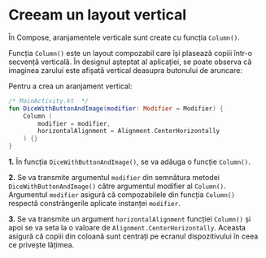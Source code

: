 # Creeam un layout vertical

În Compose, aranjamentele verticale sunt create cu funcția `Column()`.

Funcția `Column()` este un layout compozabil care își plasează copiii într-o
secvență verticală. În designul așteptat al aplicației, se poate observa că
imaginea zarului este afișată vertical deasupra butonului de aruncare:

Pentru a crea un aranjament vertical:

```kotlin
/* MainActivity.kt  */
fun DiceWithButtonAndImage(modifier: Modifier = Modifier) {
    Column (
        modifier = modifier,
        horizontalAlignment = Alignment.CenterHorizontally
    ) {}
}
```

**1.** În funcția `DiceWithButtonAndImage()`, se va adăuga o funcție `Column()`.

**2.** Se va transmite argumentul `modifier` din semnătura metodei `DiceWithButtonAndImage()` către argumentul modifier al `Column()`.
   Argumentul `modifier` asigură că compozabilele din funcția `Column()` respectă constrângerile aplicate instanței `modifier`.

**3.** Se va transmite un argument `horizontalAlignment` funcției `Column()` și apoi se va seta la o valoare de `Alignment.CenterHorizontally`.
   Aceasta asigură că copiii din coloană sunt centrați pe ecranul dispozitivului în ceea ce privește lățimea.

